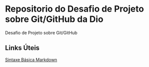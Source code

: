 # Repositorio do Desafio de Projeto sobre Git/GitHub da Dio
Desafio de Projeto sobre Git/GitHub

## Links Úteis
[Sintaxe Básica Markdown](https://www.markdownguide.org/basic-syntax/)
